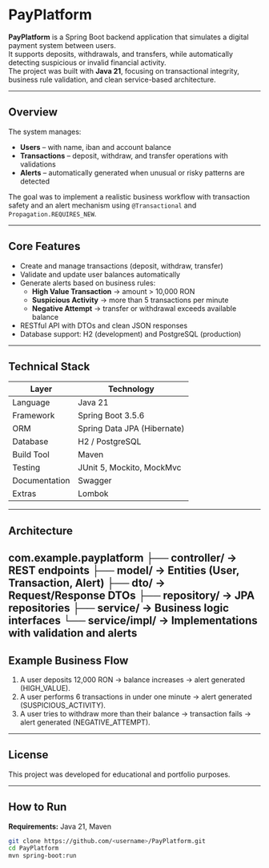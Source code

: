 # PayPlatform

**PayPlatform** is a Spring Boot backend application that simulates a digital payment system between users.  
It supports deposits, withdrawals, and transfers, while automatically detecting suspicious or invalid financial activity.  
The project was built with **Java 21**, focusing on transactional integrity, business rule validation, and clean service-based architecture.

---

## Overview

The system manages:
- **Users** – with name, iban and account balance  
- **Transactions** – deposit, withdraw, and transfer operations with validations  
- **Alerts** – automatically generated when unusual or risky patterns are detected  

The goal was to implement a realistic business workflow with transaction safety and an alert mechanism using `@Transactional` and `Propagation.REQUIRES_NEW`.

---

## Core Features

- Create and manage transactions (deposit, withdraw, transfer)  
- Validate and update user balances automatically  
- Generate alerts based on business rules:
  - **High Value Transaction** → amount > 10,000 RON  
  - **Suspicious Activity** → more than 5 transactions per minute  
  - **Negative Attempt** → transfer or withdrawal exceeds available balance  
- RESTful API with DTOs and clean JSON responses  
- Database support: H2 (development) and PostgreSQL (production)

---

## Technical Stack

| Layer | Technology |
|--------|-------------|
| Language | Java 21 |
| Framework | Spring Boot 3.5.6 |
| ORM | Spring Data JPA (Hibernate) |
| Database | H2 / PostgreSQL |
| Build Tool | Maven |
| Testing | JUnit 5, Mockito, MockMvc |
| Documentation | Swagger |
| Extras | Lombok |

---

## Architecture


com.example.payplatform
├── controller/ → REST endpoints
├── model/ → Entities (User, Transaction, Alert)
├── dto/ → Request/Response DTOs
├── repository/ → JPA repositories
├── service/ → Business logic interfaces
└── service/impl/ → Implementations with validation and alerts
---

## Example Business Flow

1. A user deposits 12,000 RON → balance increases → alert generated (HIGH_VALUE).  
2. A user performs 6 transactions in under one minute → alert generated (SUSPICIOUS_ACTIVITY).  
3. A user tries to withdraw more than their balance → transaction fails → alert generated (NEGATIVE_ATTEMPT).  

---

## License

  This project was developed for educational and portfolio purposes.
  
---

## How to Run

**Requirements:** Java 21, Maven  
```bash
git clone https://github.com/<username>/PayPlatform.git
cd PayPlatform
mvn spring-boot:run







